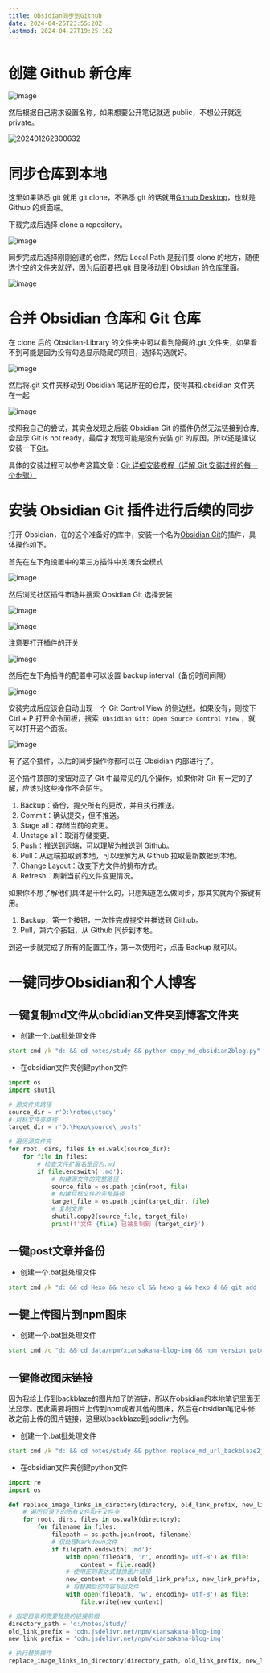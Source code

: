 ```yaml
---
title: Obsidian同步到Github
date: 2024-04-25T23:55:20Z
lastmod: 2024-04-27T19:25:16Z
---
```


# 创建 Github 新仓库

![image](assets/net-img-202401262255535-20240905131051-z872g07.png)

然后根据自己需求设置名称，如果想要公开笔记就选 public，不想公开就选 private。

​![202401262300632](assets/net-img-202401262300632-20240905131051-a2u55yk.png)​

# 同步仓库到本地

这里如果熟悉 git 就用 git clone，不熟悉 git 的话就用[Github Desktop](https://desktop.github.com/)，也就是 Github 的桌面端。

下载完成后选择 clone a repository。

![image](assets/net-img-202401262301225-20240905131051-974s5z2.png)

同步完成后选择刚刚创建的仓库，然后 Local Path 是我们要 clone 的地方，随便选个空的文件夹就好，因为后面要把.git 目录移动到 Obsidian 的仓库里面。

![image](assets/net-img-202401262301847-20240905131051-eu8wru8.png)

# 合并 Obsidian 仓库和 Git 仓库

在 clone 后的 Obsidian-Library 的文件夹中可以看到隐藏的.git 文件夹，如果看不到可能是因为没有勾选显示隐藏的项目，选择勾选就好。

![image](assets/net-img-202401262301476-20240905131051-5j7fm39.png)

然后将.git 文件夹移动到 Obsidian 笔记所在的仓库，使得其和.obsidian 文件夹在一起

![image](assets/net-img-202401262301045-20240905131052-zzca133.png)

按照我自己的尝试，其实会发现之后装 Obsidian Git 的插件仍然无法链接到仓库,会显示 Git is not ready，最后才发现可能是没有安装 git 的原因，所以还是建议安装一下[Git](https://gitforwindows.org/)。

具体的安装过程可以参考这篇文章：[Git 详细安装教程（详解 Git 安装过程的每一个步骤）](https://blog.csdn.net/mukes/article/details/115693833)

# 安装 Obsidian Git 插件进行后续的同步

打开 Obsidian，在的这个准备好的库中，安装一个名为[Obsidian Git](https://github.com/denolehov/obsidian-git)的插件，具体操作如下。

首先在左下角设置中的第三方插件中关闭安全模式

![image](assets/net-img-202401262302769-20240905131052-urijdud.png)

然后浏览社区插件市场并搜索 Obsidian Git 选择安装

![image](assets/net-img-202401262302861-20240905131052-ve1zye9.png)

![image](assets/net-img-202401262302564-20240905131052-iqown89.png)

注意要打开插件的开关

![image](assets/net-img-202401262302414-20240905131052-80p230p.png)

然后在左下角插件的配置中可以设置 backup interval（备份时间间隔）

![image](assets/net-img-202401262302323-20240905131052-u4bhipt.png)

安装完成后应该会自动出现一个 Git Control View 的侧边栏。如果没有，则按下 Ctrl + P 打开命令面板，搜索  `Obsidian Git: Open Source Control View` ，就可以打开这个面板。

![image](assets/net-img-202401262302152-20240905131052-gkf7rdc.png)

有了这个插件，以后的同步操作你都可以在 Obsidian 内部进行了。

这个插件顶部的按钮对应了 Git 中最常见的几个操作。如果你对 Git 有一定的了解，应该对这些操作不会陌生。

1. Backup：备份，提交所有的更改，并且执行推送。
2. Commit：确认提交，但不推送。
3. Stage all：存储当前的变更。
4. Unstage all：取消存储变更。
5. Push：推送到远端，可以理解为推送到 Github。
6. Pull：从远端拉取到本地，可以理解为从 Github 拉取最新数据到本地。
7. Change Layout：改变下方文件的排布方式。
8. Refresh：刷新当前的文件变更情况。

如果你不想了解他们具体是干什么的，只想知道怎么做同步，那其实就两个按键有用。

1. Backup，第一个按钮，一次性完成提交并推送到 Github。
2. Pull，第六个按钮，从 Github 同步到本地。

到这一步就完成了所有的配置工作，第一次使用时，点击 Backup 就可以。

# 一键同步Obsidian和个人博客

## 一键复制md文件从obdidian文件夹到博客文件夹

- 创建一个.bat批处理文件

```bat
start cmd /k "d: && cd notes/study && python copy_md_obsidian2blog.py"
```

- 在obsidian文件夹创建python文件

```python
import os
import shutil

# 源文件夹路径
source_dir = r'D:\notes\study'
# 目标文件夹路径
target_dir = r'D:\Hexo\source\_posts'

# 遍历源文件夹
for root, dirs, files in os.walk(source_dir):
    for file in files:
        # 检查文件扩展名是否为.md
        if file.endswith('.md'):
            # 构建源文件的完整路径
            source_file = os.path.join(root, file)
            # 构建目标文件的完整路径
            target_file = os.path.join(target_dir, file)
            # 复制文件
            shutil.copy2(source_file, target_file)
            print(f'文件 {file} 已被复制到 {target_dir}')
```

## 一键post文章并备份

- 创建一个.bat批处理文件

```bat
start cmd /k "d: && cd Hexo && hexo cl && hexo g && hexo d && git add  --all && git commit -m "update posts" && git push"
```

## 一键上传图片到npm图床

- 创建一个.bat批处理文件

```bat
start cmd /c "d: && cd data/npm/xiansakana-blog-img && npm version patch && npm publish"
```

## 一键修改图床链接

因为我给上传到backblaze的图片加了防盗链，所以在obsidian的本地笔记里面无法显示。因此需要将图片上传到npm或者其他的图床，然后在obsidian笔记中修改之前上传的图片链接，这里以backblaze到jsdelivr为例。

- 创建一个.bat批处理文件

```bat
start cmd /k "d: && cd notes/study && python replace_md_url_backblaze2jsdelivr.py"
```

- 在obsidian文件夹创建python文件

```python
import re
import os

def replace_image_links_in_directory(directory, old_link_prefix, new_link_prefix):
    # 遍历目录下的所有文件和子文件夹
    for root, dirs, files in os.walk(directory):
        for filename in files:
            filepath = os.path.join(root, filename)
            # 仅处理Markdown文件
            if filepath.endswith('.md'):
                with open(filepath, 'r', encoding='utf-8') as file:
                    content = file.read()
                # 使用正则表达式替换图片链接
                new_content = re.sub(old_link_prefix, new_link_prefix, content)
                # 将替换后的内容写回文件
                with open(filepath, 'w', encoding='utf-8') as file:
                    file.write(new_content)

# 指定目录和需要替换的链接前缀
directory_path = 'd:/notes/study/'
old_link_prefix = 'cdn.jsdelivr.net/npm/xiansakana-blog-img'
new_link_prefix = 'cdn.jsdelivr.net/npm/xiansakana-blog-img'

# 执行替换操作
replace_image_links_in_directory(directory_path, old_link_prefix, new_link_prefix)
```
